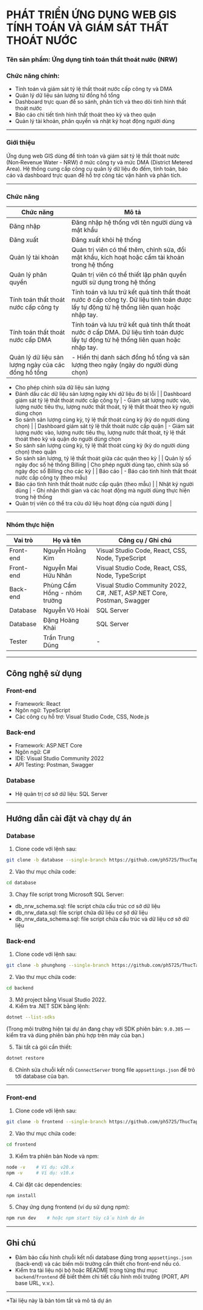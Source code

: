 # PHÁT TRIỂN ỨNG DỤNG WEB GIS TÍNH TOÁN VÀ GIÁM SÁT THẤT THOÁT NƯỚC

### Tên sản phẩm: Ứng dụng tính toán thất thoát nước (NRW)

### Chức năng chính:

* Tính toán và giám sát tỷ lệ thất thoát nước cấp công ty và DMA
* Quản lý dữ liệu sản lượng từ đồng hồ tổng
* Dashboard trực quan để so sánh, phân tích và theo dõi tình hình thất thoát nước
* Báo cáo chi tiết tình hình thất thoát theo kỳ và theo quận
* Quản lý tài khoản, phân quyền và nhật ký hoạt động người dùng

---

### Giới thiệu

Ứng dụng web GIS dùng để tính toán và giám sát tỷ lệ thất thoát nước (Non‑Revenue Water - NRW) ở mức công ty và mức DMA (District Metered Area). Hệ thống cung cấp công cụ quản lý dữ liệu đo đếm, tính toán, báo cáo và dashboard trực quan để hỗ trợ công tác vận hành và phân tích.

---

### Chức năng

| Chức năng                                           | Mô tả                                                                                                                                    |
| --------------------------------------------------- | ---------------------------------------------------------------------------------------------------------------------------------------- |
| Đăng nhập                                           | Đăng nhập hệ thống với tên người dùng và mật khẩu                                                                                        |
| Đăng xuất                                           | Đăng xuất khỏi hệ thống                                                                                                                  |
| Quản lý tài khoản                                   | Quản trị viên có thể thêm, chỉnh sửa, đổi mật khẩu, kích hoạt hoặc cấm tài khoản trong hệ thống                                          |
| Quản lý phân quyền                                  | Quản trị viên có thể thiết lập phân quyền người sử dụng trong hệ thống                                                                   |
| Tính toán thất thoát nước cấp công ty               | Tính toán và lưu trữ kết quả tính thất thoát nước ở cấp công ty. Dữ liệu tính toán được lấy tự động từ hệ thống liên quan hoặc nhập tay. |
| Tính toán thất thoát nước cấp DMA                   | Tính toán và lưu trữ kết quả tính thất thoát nước ở cấp DMA. Dữ liệu tính toán được lấy tự động từ hệ thống liên quan hoặc nhập tay.     |
| Quản lý dữ liệu sản lượng ngày của các đồng hồ tổng | - Hiển thị danh sách đồng hồ tổng và sản lượng theo ngày (ngày do người dùng chọn)                                                       |

* Cho phép chỉnh sửa dữ liệu sản lượng
* Đánh dấu các dữ liệu sản lượng ngày khi dữ liệu đó bị lỗi | | Dashboard giám sát tỷ lệ thất thoát nước cấp công ty | - Giám sát lượng nước vào, lượng nước tiêu thụ, lượng nước thất thoát, tỷ lệ thất thoát theo kỳ người dùng chọn
* So sánh sản lượng cùng kỳ, tỷ lệ thất thoát cùng kỳ (kỳ do người dùng chọn) | | Dashboard giám sát tỷ lệ thất thoát nước cấp quận | - Giám sát lượng nước vào, lượng nước tiêu thụ, lượng nước thất thoát, tỷ lệ thất thoát theo kỳ và quận do người dùng chọn
* So sánh sản lượng cùng kỳ, tỷ lệ thất thoát cùng kỳ (kỳ do người dùng chọn) theo quận
* So sánh sản lượng, tỷ lệ thất thoát giữa các quận theo kỳ | | Quản lý số ngày đọc số hệ thống Billing | Cho phép người dùng tạo, chỉnh sửa số ngày đọc số Billing cho các kỳ | | Báo cáo | - Báo cáo tình hình thất thoát nước cấp công ty (theo mẫu)
* Báo cáo tình hình thất thoát nước cấp quận (theo mẫu) | | Nhật ký người dùng | - Ghi nhận thời gian và các hoạt động mà người dùng thực hiện trong hệ thống
* Quản trị viên có thể tra cứu dữ liệu hoạt động của người dùng |

---

### Nhóm thực hiện

| Vai trò   | Họ và tên                    | Công cụ / Ghi chú                                                      |
| --------- | ---------------------------- | ---------------------------------------------------------------------- |
| Front-end | Nguyễn Hoằng Kim             | Visual Studio Code, React, CSS, Node, TypeScript                       |
| Front-end | Nguyễn Mai Hữu Nhân          | Visual Studio Code, React, CSS, Node, TypeScript                       |
| Back-end  | Phùng Cẩm Hồng - nhóm trưởng | Visual Studio Community 2022, C#, .NET, ASP.NET Core, Postman, Swagger |
| Database  | Nguyễn Võ Hoài               | SQL Server                                                             |
| Database  | Đặng Hoàng Khải              | SQL Server                                                             |
| Tester    | Trần Trung Dũng              | -                                                                      |

---

## Công nghệ sử dụng

### Front-end

* Framework: React
* Ngôn ngữ: TypeScript
* Các công cụ hỗ trợ: Visual Studio Code, CSS, Node.js

### Back-end

* Framework: ASP.NET Core
* Ngôn ngữ: C#
* IDE: Visual Studio Community 2022
* API Testing: Postman, Swagger

### Database

* Hệ quản trị cơ sở dữ liệu: SQL Server

---

## Hướng dẫn cài đặt và chạy dự án

### Database

1. Clone code với lệnh sau:

```bash
git clone -b database --single-branch https://github.com/ph5725/ThucTap_Intelli_UngDung_NRW.git database
```

2. Vào thư mục chứa code:

```bash
cd database
```

3. Chạy file script trong Microsoft SQL Server:

* db_nrw_schema.sql: file script chứa cấu trúc cơ sở dữ liệu
* db_nrw_data.sql: file script chứa dữ liệu cơ sở dữ liệu
* db_nrw_data_schema.sql: file script chứa cấu trúc và dữ liệu cơ sở dữ liệu

### Back-end

1. Clone code với lệnh sau:

```bash
git clone -b phunghong --single-branch https://github.com/ph5725/ThucTap_Intelli_UngDung_NRW.git backend
```

2. Vào thư mục chứa code:

```bash
cd backend
```

3. Mở project bằng Visual Studio 2022.
4. Kiểm tra .NET SDK bằng lệnh:

```bash
dotnet --list-sdks
```

(Trong môi trường hiện tại dự án đang chạy với SDK phiên bản: `9.0.305` — kiểm tra và dùng phiên bản phù hợp trên máy của bạn.)

5. Tải tất cả gói cần thiết:

```bash
dotnet restore
```

6. Chỉnh sửa chuỗi kết nối `ConnectServer` trong file `appsettings.json` để trỏ tới database của bạn.

---

### Front-end

1. Clone code với lệnh sau:

```bash
git clone -b frontend --single-branch https://github.com/ph5725/ThucTap_Intelli_UngDung_NRW.git frontend
```

2. Vào thư mục chứa code:

```bash
cd frontend
```

3. Kiểm tra phiên bản Node và npm:

```bash
node -v    # Ví dụ: v20.x
npm -v     # Ví dụ: v10.x
```

4. Cài đặt các dependencies:

```bash
npm install
```

5. Chạy ứng dụng frontend (ví dụ sử dụng npm):

```bash
npm run dev    # hoặc npm start tùy cấu hình dự án
```

---

## Ghi chú

* Đảm bảo cấu hình chuỗi kết nối database đúng trong `appsettings.json` (back-end) và các biến môi trường cần thiết cho front-end nếu có.
* Kiểm tra tài liệu nội bộ hoặc README trong từng thư mục `backend`/`frontend` để biết thêm chi tiết cấu hình môi trường (PORT, API base URL, v.v.).

---

*Tài liệu này là bản tóm tắt và mô tả dự án
